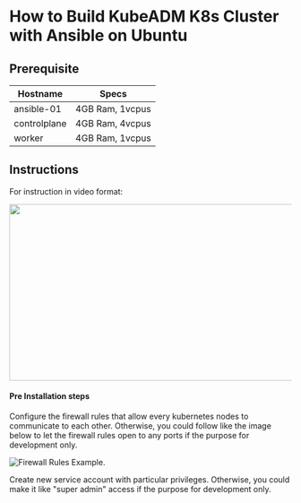 # How to Build KubeADM K8s Cluster with Ansible on Ubuntu

## Prerequisite


| Hostname |	Specs |
| --- | --- |
| ansible-01  |	4GB Ram, 1vcpus |
| controlplane  |	4GB Ram, 4vcpus |
| worker  |	4GB Ram, 1vcpus |

## Instructions

For instruction in video format:

[<img src="https://storage.googleapis.com/techinet-public/youtube/thumbnails/KubeSeries/E3/thumbnail.png" width="560" height="315">](https://youtu.be/c3_e30f86PA)

#### Pre Installation steps
Configure the firewall rules that allow every kubernetes nodes to communicate to each other. Otherwise, you could follow like the image below to let the firewall rules open to any ports if the purpose for development only.

![Firewall Rules Example](https://storage.googleapis.com/techinet-public/youtube/thumbnails/KubeSeries/E3/gcp_firewall_rules.png "Firewall Rules Example").

Create new service account with particular privileges. Otherwise, you could make it like "super admin" access if the purpose for development only.